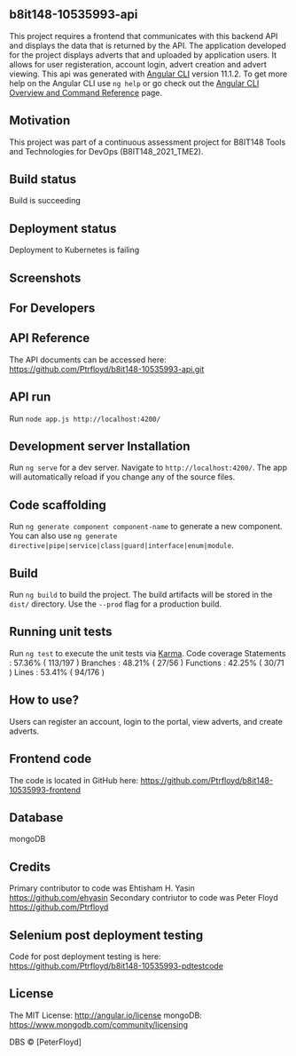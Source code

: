 ## b8it148-10535993-api
This project requires a frontend that communicates with this backend API and displays the data that is returned by the API. The application developed for the project displays adverts that and uploaded by application users. It allows for user registeration, account login, advert creation and advert viewing.
This api was generated with [Angular CLI](https://github.com/angular/angular-cli) version 11.1.2. To get more help on the Angular CLI use `ng help` or go check out the [Angular CLI Overview and Command Reference](https://angular.io/cli) page.

## Motivation
This project was part of a continuous assessment project for B8IT148 Tools and Technologies for DevOps (B8IT148_2021_TME2).

## Build status
Build is succeeding

## Deployment status
Deployment to Kubernetes is failing
 
## Screenshots
<insert screenshot of frontend>

## For Developers

## API Reference

The API documents can be accessed here: https://github.com/Ptrfloyd/b8it148-10535993-api.git

## API run

Run `node app.js http://localhost:4200/`

## Development server Installation

Run `ng serve` for a dev server. Navigate to `http://localhost:4200/`. The app will automatically reload if you change any of the source files.

## Code scaffolding

Run `ng generate component component-name` to generate a new component. You can also use `ng generate directive|pipe|service|class|guard|interface|enum|module`.

## Build

Run `ng build` to build the project. The build artifacts will be stored in the `dist/` directory. Use the `--prod` flag for a production build.

## Running unit tests

Run `ng test` to execute the unit tests via [Karma](https://karma-runner.github.io).
Code coverage
Statements   : 57.36% ( 113/197 )
Branches     : 48.21% ( 27/56 )
Functions    : 42.25% ( 30/71 )
Lines        : 53.41% ( 94/176 )

## How to use?

Users can register an account, login to the portal, view adverts, and create adverts. 

## Frontend code

The code is located in GitHub here: https://github.com/Ptrfloyd/b8it148-10535993-frontend

## Database

mongoDB

## Credits

Primary contributor to code was Ehtisham H. Yasin https://github.com/ehyasin
Secondary contriutor to code was Peter Floyd https://github.com/Ptrfloyd

## Selenium post deployment testing

Code for post deployment testing is here: https://github.com/Ptrfloyd/b8it148-10535993-pdtestcode

## License
The MIT License: http://angular.io/license
mongoDB: https://www.mongodb.com/community/licensing

DBS © [PeterFloyd]